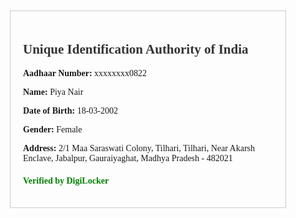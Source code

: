 <!DOCTYPE html>
<html>
<head>
    <title>Your ID Information</title>
    <style>
        body {
            font-family: Times New Roman, sans-serif;
            text-align: center;
            margin-top: 50px;
        }
        .id-container {
            border: 1px solid #ccc;
            padding: 20px;
            max-width: 400px;
            margin: 0 auto;
            text-align: left;
        }
        h2 {
            color: #333;
        }
        .verified {
            color: green;
            font-weight: bold;
            margin-top: 20px;
        }
    </style>
</head>
<body>
    <div class="id-container">
        <h2>Unique Identification Authority of India</h2>
        <p><strong>Aadhaar Number:</strong> xxxxxxxx0822</p>
        <p><strong>Name:</strong> Piya Nair</p>
        <p><strong>Date of Birth:</strong> 18-03-2002</p>
        <p><strong>Gender:</strong> Female</p>
        <p><strong>Address:</strong> 2/1 Maa Saraswati Colony, Tilhari, Tilhari, Near Akarsh Enclave, Jabalpur, Gauraiyaghat, Madhya Pradesh - 482021</p>
        <p class="verified">Verified by DigiLocker</p>
    </div>
</body>
</html>

